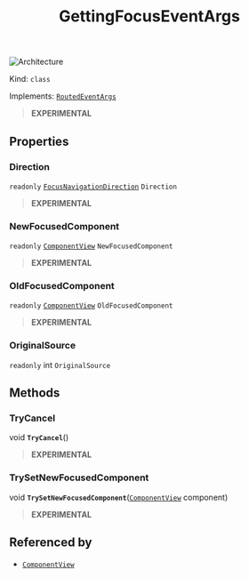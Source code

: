 ﻿---
id: GettingFocusEventArgs
title: GettingFocusEventArgs
---

![Architecture](https://img.shields.io/badge/architecture-new_only-blue)

Kind: `class`

Implements: [`RoutedEventArgs`](RoutedEventArgs)

> **EXPERIMENTAL**

## Properties
### Direction
`readonly`  [`FocusNavigationDirection`](FocusNavigationDirection) `Direction`

> **EXPERIMENTAL**

### NewFocusedComponent
`readonly`  [`ComponentView`](ComponentView) `NewFocusedComponent`

> **EXPERIMENTAL**

### OldFocusedComponent
`readonly`  [`ComponentView`](ComponentView) `OldFocusedComponent`

> **EXPERIMENTAL**

### OriginalSource
`readonly`  int `OriginalSource`

## Methods
### TryCancel
void **`TryCancel`**()

> **EXPERIMENTAL**

### TrySetNewFocusedComponent
void **`TrySetNewFocusedComponent`**([`ComponentView`](ComponentView) component)

> **EXPERIMENTAL**

## Referenced by
- [`ComponentView`](ComponentView)

